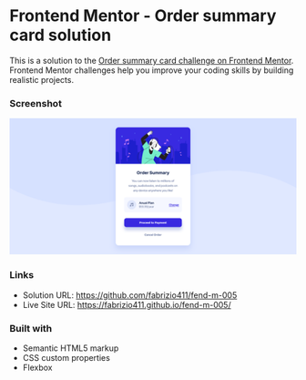 # Frontend Mentor - Order summary card solution

This is a solution to the [Order summary card challenge on Frontend Mentor](https://www.frontendmentor.io/challenges/order-summary-component-QlPmajDUj). Frontend Mentor challenges help you improve your coding skills by building realistic projects. 

### Screenshot

![](./images/screenshot.jpg)


### Links

- Solution URL: https://github.com/fabrizio411/fend-m-005
- Live Site URL: https://fabrizio411.github.io/fend-m-005/


### Built with

- Semantic HTML5 markup
- CSS custom properties
- Flexbox
